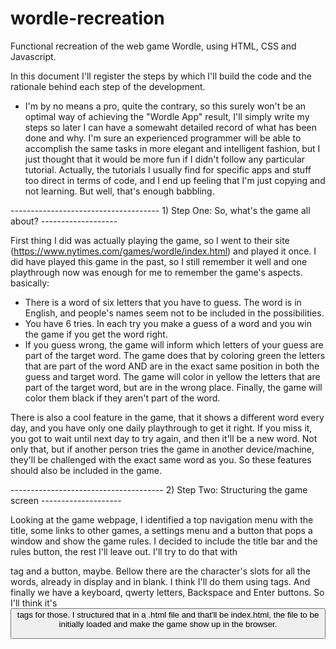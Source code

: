 # wordle-recreation
Functional recreation of the web game Wordle, using HTML, CSS and Javascript.

In this document I'll register the steps by which I'll build the code and the rationale behind each step of the development.
* I'm by no means a pro, quite the contrary, so this surely won't be an optimal way of achieving the "Wordle App" result, I'll simply write my steps
so later I can have a somewaht detailed record of what has been done and why. I'm sure an experienced programmer will be able to accomplish the same tasks in
more elegant and intelligent fashion, but I just thought that it would be more fun if I didn't follow any particular tutorial. Actually, the tutorials I usually find for specific apps and stuff too direct in terms of code, and I end up feeling that I'm just copying and not learning. But well, that's enough babbling.

-------------------------------------     1) Step One: So, what's the game all about?        -------------------

First thing I did was actually playing the game, so I went to their site (https://www.nytimes.com/games/wordle/index.html) and played it once. I did have played
this game in the past, so I still remember it well and one playthrough now was enough for me to remember the game's aspects. basically:
  - There is a word of six letters that you have to guess. The word is in English, and people's names seem not to be included in the possibilities.
  - You have 6 tries. In each try you make a guess of a word and you win the game if you get the word right.
  - If you guess wrong, the game will inform which letters of your guess are part of the target word. The game does that by coloring green the letters that are
  part of the word AND are in the exact same position in both the guess and target word. The game will color in yellow the letters that are part of the target
  word, but are in the wrong place. Finally, the game will color them black if they aren't part of the word.
 
There is also a cool feature in the game, that it shows a different word every day, and you have only one daily playthrough to get it right. If you miss it, you
got to wait until next day to try again, and then it'll be a new word. Not only that, but if another person tries the game in another device/machine, they'll be 
challenged with the exact same word as you. So these features should also be included in the game.


--------------------------------------      2) Step Two: Structuring the game screen        --------------------

Looking at the game webpage, I identified a top navigation menu with the title, some links to other games, a settings menu and a button that pops a window
and show the game rules. I decided to include the title bar and the rules button, the rest I'll leave out. I'll try to do that with <nav> tag and a button,
maybe.
Bellow there are the character's slots for all the words, already in display and in blank. I think I'll do them using <label> tags.
And finally we have a keyboard, qwerty letters, Backspace and Enter buttons. So I'll think it's <button> tags for those.
I structured that in a .html file and that'll be index.html, the file to be initially loaded and make the game show up in the browser.

